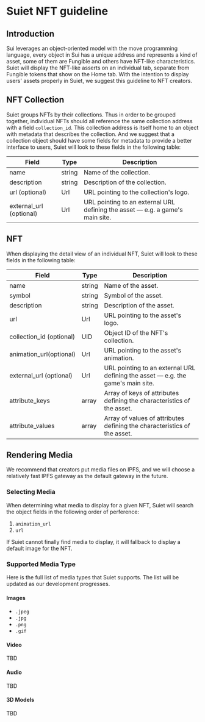 # Suiet NFT guideline

## Introduction

Sui leverages an object-oriented model with the move programming language, every object in Sui has a unique address and represents a kind of asset, some of them are Fungible and others have NFT-like characteristics.
Suiet will display the NFT-like asserts on an individual tab, separate from Fungible tokens that show on the Home tab. With the intention to display users' assets properly in Suiet, we suggest this guideline to NFT creators.

## NFT Collection

Suiet groups NFTs by their collections. Thus in order to be grouped together, individual NFTs should all reference the same collection address with a field `collection_id`. This collection address is itself home to an object with metadata that describes the collection. And we suggest that a collection object should have some fields for metadata to provide a better interface to users, Suiet will look to these fields in the following table:

| Field                   | Type   | Description                                                                   |
| ----------------------- | ------ | ----------------------------------------------------------------------------- |
| name                    | string | Name of the collection.                                                       |
| description             | string | Description of the collection.                                                |
| url (optional)          | Url    | URL pointing to the collection's logo.                                        |
| external_url (optional) | Url    | URL pointing to an external URL defining the asset — e.g. a game's main site. |

## NFT

When displaying the detail view of an individual NFT, Suiet will look to these fields in the following table:

| Field                    | Type   | Description                                                                     |
| ------------------------ | ------ | ------------------------------------------------------------------------------- |
| name                     | string | Name of the asset.                                                              |
| symbol                   | string | Symbol of the asset.                                                            |
| description              | string | Description of the asset.                                                       |
| url                      | Url    | URL pointing to the asset's logo.                                               |
| collection_id (optional) | UID    | Object ID of the NFT's collection.                                              |
| animation_url(optional)  | Url    | URL pointing to the asset's animation.                                          |
| external_url (optional)  | Url    | URL pointing to an external URL defining the asset — e.g. the game's main site. |
| attribute_keys           | array  | Array of keys of attributes defining the characteristics of the asset.          |
| attribute_values         | array  | Array of values of attributes defining the characteristics of the asset.        |

## Rendering Media

We recommend that creators put media files on IPFS, and we will choose a relatively fast IPFS gateway as the default gateway in the future.

### Selecting Media

When determining what media to display for a given NFT, Suiet will search the object fields in the following order of perference:

1. `animation_url`
2. `url`

If Suiet cannot finally find media to display, it will fallback to display a default image for the NFT.

### Supported Media Type

Here is the full list of media types that Suiet supports. The list will be updated as our development progresses.

#### Images

- `.jpeg`
- `.jpg`
- `.png`
- `.gif`

#### Video

TBD

#### Audio

TBD

#### 3D Models

TBD
